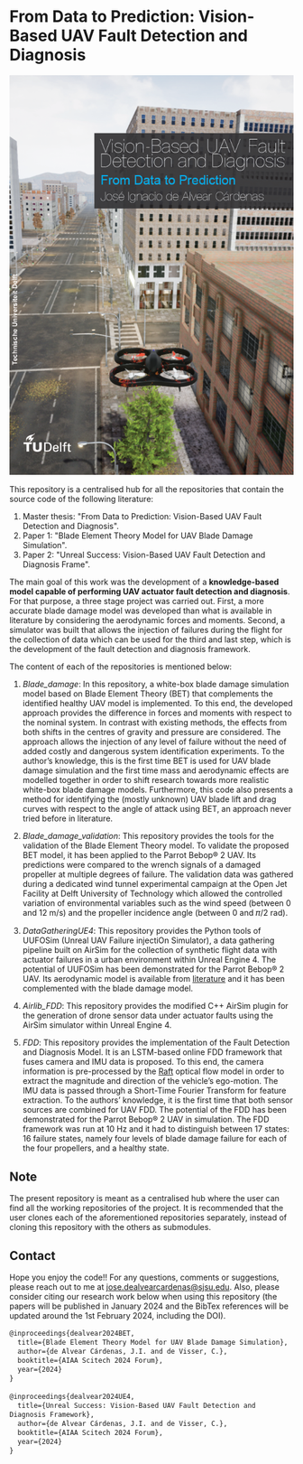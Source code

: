 # From Data to Prediction: Vision-Based UAV Fault Detection and Diagnosis

![record screenshot](Docs/frontpage.PNG)

This repository is a centralised hub for all the repositories that contain the source code of the
following literature:

1. Master thesis: "From Data to Prediction: Vision-Based UAV Fault Detection and Diagnosis".
2. Paper 1: "Blade Element Theory Model for UAV Blade Damage Simulation".
3. Paper 2: "Unreal Success: Vision-Based UAV Fault Detection and Diagnosis Frame".

The main goal of this work was the development of a **knowledge-based model capable of performing 
UAV actuator fault detection and diagnosis**. For that purpose, a three stage project was carried out. 
First, a more accurate blade damage model was developed than what is available in literature by 
considering the aerodynamic forces and moments. Second, a simulator was built that allows the injection 
of failures during the flight for the collection of data which can be used for the third and last step, 
which is the development of the fault detection and diagnosis framework. 

The content of each of the repositories is mentioned below:

1. *Blade_damage*: In this repository, a white-box blade damage simulation model based on Blade Element 
Theory (BET) that complements the identified healthy UAV model is implemented. To this end, the developed 
approach provides the difference in forces and moments with respect to the nominal system. 
In contrast with existing methods, the effects from both shifts in the centres of gravity and pressure 
are considered. The approach allows the injection of any level of failure without the need of added costly 
and dangerous system identification experiments. To the author’s knowledge, this is the first time BET is
used for UAV blade damage simulation and the first time mass and aerodynamic effects are modelled together 
in order to shift research towards more realistic white-box blade damage models. Furthermore, this code also 
presents a method for identifying the (mostly unknown) UAV blade lift and drag curves with respect to the 
angle of attack using BET, an approach never tried before in literature.

2. *Blade_damage_validation*: This repository provides the tools for the validation of the Blade Element Theory model.
To validate the proposed BET model, it has been applied to the Parrot Bebop® 2 UAV. Its
predictions were compared to the wrench signals of a damaged propeller at multiple degrees of failure. 
The validation data was gathered during a dedicated wind tunnel experimental campaign at the Open Jet Facility at 
Delft University of Technology which allowed the controlled variation of environmental variables such as the wind speed 
(between 0 and 12 m/s) and the propeller incidence angle (between 0 and 𝜋/2 rad).

3. *DataGatheringUE4*: This repository provides the Python tools of UUFOSim (Unreal UAV Failure injectiOn Simulator), 
a data gathering pipeline
built on AirSim for the collection of synthetic flight data with actuator failures in a urban environment within Unreal Engine 4.
The potential of UUFOSim has been demonstrated for the Parrot Bebop® 2 UAV. Its aerodynamic model is available
from [literature](https://ieeexplore.ieee.org/document/8764021) and it has been complemented with the blade damage model.

4. *Airlib_FDD*: This repository provides the modified C++ AirSim plugin for the generation of drone sensor data under 
actuator faults using the AirSim simulator within Unreal Engine 4.

5. *FDD*: This repository provides the implementation of the Fault Detection and Diagnosis Model.
It is an LSTM-based online FDD framework that fuses camera and 
IMU data is proposed.
To this end, the camera information is pre-processed by the [Raft](https://pytorch.org/vision/main/models/raft.html) 
optical flow model in order to extract the magnitude
and direction of the vehicle’s ego-motion. The IMU data is passed through a Short-Time Fourier Transform for
feature extraction. To the authors’ knowledge, it is the first time that both sensor sources are combined for UAV FDD.
The potential of the FDD has been demonstrated for the Parrot Bebop® 2 UAV in simulation. The FDD framework
was run at 10 Hz and it had to distinguish between 17 states: 16 failure states, namely four levels of blade damage failure
for each of the four propellers, and a healthy state.

## Note
The present repository is meant as a centralised hub where the user can find all the working repositories 
of the project. It is recommended that the user clones each of the aforementioned repositories separately, 
instead of cloning this repository with the others as submodules.

## Contact
Hope you enjoy the code!! For any questions, comments or suggestions, 
please reach out to me at [jose.dealvearcardenas@sjsu.edu](jose.dealvearcardenas@sjsu.edu). Also, please consider citing our research work below when using this repository (the papers will be published in January 2024 and the BibTex references will be updated around the 1st February 2024, including the DOI).

    @inproceedings{dealvear2024BET,
      title={Blade Element Theory Model for UAV Blade Damage Simulation},
      author={de Alvear Cárdenas, J.I. and de Visser, C.},
      booktitle={AIAA Scitech 2024 Forum},
      year={2024}
    }

    @inproceedings{dealvear2024UE4,
      title={Unreal Success: Vision-Based UAV Fault Detection and Diagnosis Framework},
      author={de Alvear Cárdenas, J.I. and de Visser, C.},
      booktitle={AIAA Scitech 2024 Forum},
      year={2024}
    }
